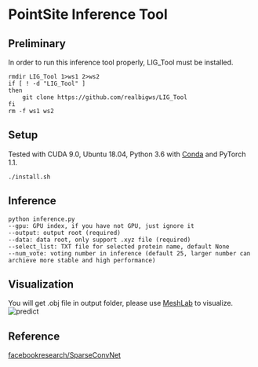 # PointSite Inference Tool

## Preliminary

In order to run this inference tool properly, LIG_Tool must be installed.

```
rmdir LIG_Tool 1>ws1 2>ws2
if [ ! -d "LIG_Tool" ]
then
	git clone https://github.com/realbigws/LIG_Tool
fi
rm -f ws1 ws2
```


## Setup

Tested with CUDA 9.0, Ubuntu 18.04, Python 3.6 with [Conda](https://www.anaconda.com/) and PyTorch 1.1.

```
./install.sh
```

## Inference
 ```
python inference.py 
--gpu: GPU index, if you have not GPU, just ignore it
--output: output root (required)
--data: data root, only support .xyz file (required)
--select_list: TXT file for selected protein name, default None
--num_vote: voting number in inference (default 25, larger number can archieve more stable and high performance)
```
## Visualization
You will get .obj file in output folder, please use [MeshLab](http://www.meshlab.net/) to visualize.
![predict](https://raw.githubusercontent.com/PointSite/PointSite_Inference/master/example/result.png)

## Reference
[facebookresearch/SparseConvNet](https://github.com/facebookresearch/SparseConvNet/tree/master/)
